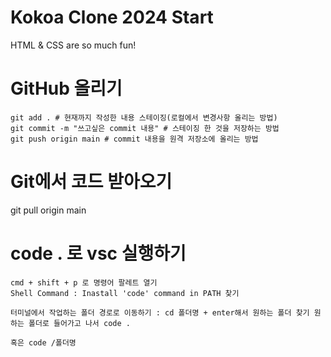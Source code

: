 # Kokoa Clone 2024 Start

HTML & CSS are so much fun!

# GitHub 올리기

```
git add . # 현재까지 작성한 내용 스테이징(로컬에서 변경사항 올리는 방법)
git commit -m "쓰고싶은 commit 내용" # 스테이징 한 것을 저장하는 방법
git push origin main # commit 내용을 원격 저장소에 올리는 방법

```

# Git에서 코드 받아오기

git pull origin main

# code . 로 vsc 실행하기

```
cmd + shift + p 로 명령어 팔레트 열기
Shell Command : Inastall 'code' command in PATH 찾기

터미널에서 작업하는 폴더 경로로 이동하기 : cd 폴더명 + enter해서 원하는 폴더 찾기 원하는 폴더로 들어가고 나서 code .

혹은 code /폴더명

```
